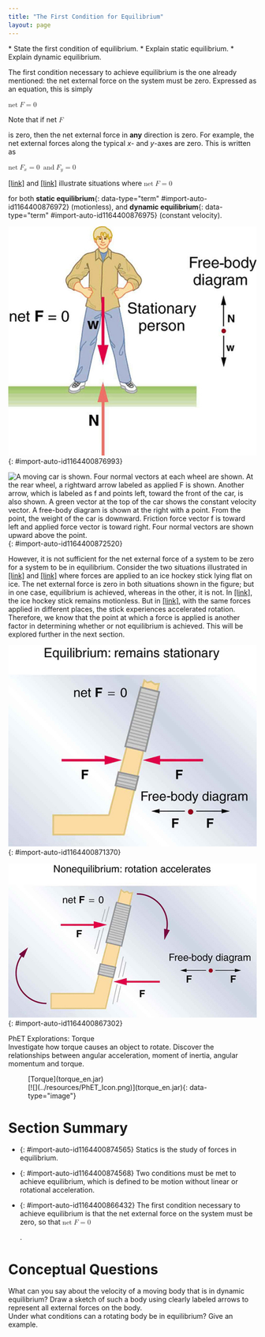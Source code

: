 ```yaml
---
title: "The First Condition for Equilibrium"
layout: page
---
```



<div data-type="abstract" markdown="1">
* State the first condition of equilibrium.
* Explain static equilibrium.
* Explain dynamic equilibrium.

</div>

The first condition necessary to achieve equilibrium is the one already mentioned: the net external force on the system must be zero. Expressed as an equation, this is simply

<div data-type="equation" id="eip-6">
<math xmlns="http://www.w3.org/1998/Math/MathML"> <semantics> <mrow> <mrow> <mrow> <mtext>net</mtext> <mspace width="0.25em" /> <mrow> <mi mathvariant="bold">F</mi> <mo stretchy="false">=</mo> <mn>0</mn> </mrow> </mrow> </mrow> <mrow /> </mrow> <annotation encoding="StarMath 5.0"> size 12{"net "F=0} {}</annotation> </semantics> </math>
</div>

Note that if net <math xmlns="http://www.w3.org/1998/Math/MathML"><semantics><mrow><mrow><mi>F</mi></mrow><mrow /></mrow><annotation encoding="StarMath 5.0"> size 12{F} {}</annotation></semantics></math>

 is zero, then the net external force in **any** direction is zero. For example, the net external forces along the typical *x*- and *y*-axes are zero. This is written as

<div data-type="equation" id="eip-180">
<math xmlns="http://www.w3.org/1998/Math/MathML"><semantics><mrow><mrow><mrow><mtext>net </mtext><mspace width="0.25em" /><mrow><msub><mi>F</mi><mrow><mi>x</mi></mrow></msub><mo stretchy="false">=</mo><mn>0</mn><mspace width="0.25em" /></mrow> <mspace width="0.25em" /><mtext>and</mtext><mspace width="0.25em" /><mrow><msub><mi>F</mi><mrow><mi>y</mi></mrow></msub><mo stretchy="false">=</mo><mn>0</mn></mrow></mrow></mrow><mrow /></mrow><annotation encoding="StarMath 5.0"> size 12{"net "F rSub { size 8{y} } =0} {}</annotation></semantics></math>
</div>

[\[link\]](#import-auto-id1164400876993) and [\[link\]](#import-auto-id1164400872520) illustrate situations where <math xmlns="http://www.w3.org/1998/Math/MathML"><semantics><mrow><mrow><mrow><mtext>net</mtext><mspace width="0.25em" /><mi /><mrow><mi>F</mi><mo stretchy="false">=</mo><mn>0</mn></mrow></mrow></mrow><mrow /></mrow><annotation encoding="StarMath 5.0"> size 12{"net"`F=0} {}</annotation></semantics></math>

 for both **static equilibrium**{: data-type="term" #import-auto-id1164400876972} (motionless), and **dynamic equilibrium**{: data-type="term" #import-auto-id1164400876975} (constant velocity).

![In the figure, a stationary man is standing on the ground. His feet are at a distance apart. His hands are at his waist. The left side is labeled as net F is equal to zero. At the right side a free body diagram is shown with one point and two arrows, one vertically upward labeled as N and another vertically downward labeled as W, from the point.](../resources/Figure_10_01_01a.jpg "This motionless person is in static equilibrium. The forces acting on him add up to zero. Both forces are vertical in this case."){: #import-auto-id1164400876993}

![A moving car is shown. Four normal vectors at each wheel are shown. At the rear wheel, a rightward arrow labeled as applied F is shown. Another arrow, which is labeled as f and points left, toward the front of the car, is also shown. A green vector at the top of the car shows the constant velocity vector. A free-body diagram is shown at the right with a point. From the point, the weight of the car is downward. Friction force vector f is toward left and applied force vector is toward right. Four normal vectors are shown upward above the point.](../resources/Figure_10_01_02a.jpg "This car is in dynamic equilibrium because it is moving at constant velocity. There are horizontal and vertical forces, but the net external force in any direction is zero. The applied force Fapp size 12{F rSub { size 8{&quot;app&quot;} } } {}  between the tires and the road is balanced by air friction, and the weight of the car is supported by the normal forces, here shown to be equal for all four tires.&#10;             "){: #import-auto-id1164400872520}

However, it is not sufficient for the net external force of a system to be zero for a system to be in equilibrium. Consider the two situations illustrated in [\[link\]](#import-auto-id1164400871370) and [\[link\]](#import-auto-id1164400867302) where forces are applied to an ice hockey stick lying flat on ice. The net external force is zero in both situations shown in the figure; but in one case, equilibrium is achieved, whereas in the other, it is not. In [\[link\]](#import-auto-id1164400871370), the ice hockey stick remains motionless. But in [\[link\]](#import-auto-id1164400867302), with the same forces applied in different places, the stick experiences accelerated rotation. Therefore, we know that the point at which a force is applied is another factor in determining whether or not equilibrium is achieved. This will be explored further in the next section.

 ![A hockey stick is shown. At the middle point of the stick, two red colored force vectors are shown one pointing to the right and the other to the left. The line of action of the two forces is the same. The top of the figure is labeled as net force F is equal to zero. At the lower right side the free body diagram, a point with two horizontal vectors, each labeled F and directed away from the point, is shown.](../resources/Figure_10_01_03a.jpg "An ice hockey stick lying flat on ice with two equal and opposite horizontal forces applied to it. Friction is negligible, and the gravitational force is balanced by the support of the ice (a normal force). Thus, netF=0 size 12{&quot;net&quot;`F=0} {}. Equilibrium is achieved, which is static equilibrium in this case.&#10;            "){: #import-auto-id1164400871370}

![A hockey stick is shown. The two force vectors acting on the hockey stick are shown, one pointing to the right and the other to the left. The lines of action of the two forces are different. Each vector is labeled as F. At the top and the bottom of the stick there are two circular arrows, showing the clockwise direction of the rotation. At the lower right side the free body diagram, a point with two horizontal vectors, each labeled F and directed away from the point, is shown.](../resources/Figure_10_01_04a.jpg "The same forces are applied at other points and the stick rotates&#x2014;in fact, it experiences an accelerated rotation. Here netF=0 size 12{&quot;net&quot;`F=0} {} but the system is not at equilibrium. Hence, the netF=0 size 12{&quot;net&quot;`F=0} {} is a necessary&#x2014;but not sufficient&#x2014;condition for achieving equilibrium."){: #import-auto-id1164400867302}

<div data-type="note" id="eip-522" data-label="" markdown="1">
<div data-type="title">
PhET Explorations: Torque
</div>
Investigate how torque causes an object to rotate. Discover the relationships between angular acceleration, moment of inertia, angular momentum and torque.

<figure markdown="1" id="eip-id1322620">
<figcaption>
[Torque](torque_en.jar)
</figcaption>
<span data-type="media" id="Phet_module_10.1" data-alt=""> [![](../resources/PhET_Icon.png)](torque_en.jar){: data-type="image"} <span data-media-type="image/png" data-print="true" data-src="PhET_Icon.png" data-type="image" width="450" /> </span>
</figure>
</div>

# Section Summary

* {: #import-auto-id1164400874565} Statics is the study of forces in equilibrium.
* {: #import-auto-id1164400874568} Two conditions must be met to achieve equilibrium, which is defined to be motion without linear or rotational acceleration.
* {: #import-auto-id1164400866432} The first condition necessary to achieve equilibrium is that the net external force on the system must be zero, so that
  <math xmlns="http://www.w3.org/1998/Math/MathML"><semantics><mrow><mrow><mrow><mtext>net</mtext><mspace width="0.25em" /><mi mathvariant="bold">F</mi><mo stretchy="false">=</mo><mn>0</mn></mrow></mrow><mrow /></mrow><annotation encoding="StarMath 5.0"> size 12{F rSub { size 8{ ital "net"} } =0} {}</annotation></semantics></math>
  
  .

# Conceptual Questions

<div data-type="exercise" data-label="conceptual-questions">
<div data-type="problem" markdown="1">
What can you say about the velocity of a moving body that is in dynamic equilibrium? Draw a sketch of such a body using clearly labeled arrows to represent all external forces on the body.

</div>
</div>

<div data-type="exercise" data-label="conceptual-questions">
<div data-type="problem" markdown="1">
Under what conditions can a rotating body be in equilibrium? Give an example.

</div>
</div>

